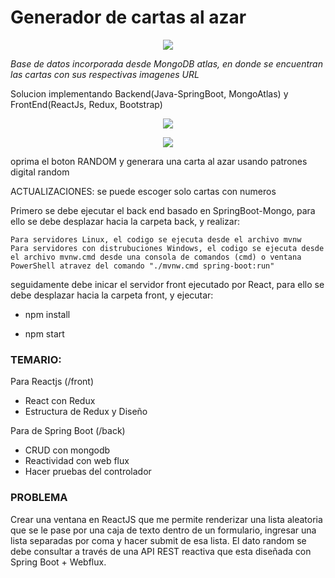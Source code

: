 # Generador de cartas al azar

<p align="center">
<img src="https://www.sofka.com.co/wp-content/uploads/2021/02/sofkau-logo-horizontal.png">
</p>


*Base de datos incorporada desde MongoDB atlas, en donde se encuentran las cartas con sus respectivas imagenes URL*

Solucion implementando Backend(Java-SpringBoot, MongoAtlas) y FrontEnd(ReactJs, Redux, Bootstrap)

<p align="center">
<img src="https://user-images.githubusercontent.com/59320487/160238478-fe497543-ae1e-4418-8fc4-bfa0c5a9c7e2.png">
</p>

<p align="center">
<img src="https://user-images.githubusercontent.com/59320487/160242021-7910f437-78d1-4bc3-a018-44d54162aa0c.png">
</p>

oprima el boton RANDOM y generara una carta al azar usando patrones digital random

ACTUALIZACIONES: se puede escoger solo cartas con numeros


Primero se debe ejecutar el back end basado en SpringBoot-Mongo, para ello se debe desplazar hacia la carpeta back, y realizar:

    Para servidores Linux, el codigo se ejecuta desde el archivo mvnw
    Para servidores con distrubuciones Windows, el codigo se ejecuta desde el archivo mvnw.cmd desde una consola de comandos (cmd) o ventana PowerShell atravez del comando "./mvnw.cmd spring-boot:run"

seguidamente debe inicar el servidor front ejecutado por React, para ello se debe desplazar hacia la carpeta front, y ejecutar:


- npm install

- npm start



### TEMARIO: 

Para Reactjs (/front)
- React con Redux
- Estructura de Redux y Diseño

Para de Spring Boot (/back)
- CRUD con mongodb
- Reactividad con web flux
- Hacer pruebas del controlador


### PROBLEMA

Crear una ventana en ReactJS que me permite renderizar una lista aleatoria que se le pase por una caja de texto dentro de un formulario, ingresar una lista separadas por coma y hacer submit de esa lista. El dato random se debe consultar a través de una API REST reactiva que esta diseñada con Spring Boot + Webflux. 





